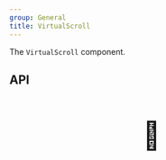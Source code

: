 ```yaml
---
group: General
title: VirtualScroll
---
```


The `VirtualScroll` component.

## API

<div style="padding: 40px 0;font-size: 48px; text-align: center;">🚧</div>
